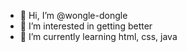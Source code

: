 - 👋 Hi, I’m @wongle-dongle
- 👀 I’m interested in getting better
- 🌱 I’m currently learning html, css, java

<!---
wongle-dongle/wongle-dongle is a ✨ special ✨ repository because its `README.md` (this file) appears on your GitHub profile.
You can click the Preview link to take a look at your changes.
--->
